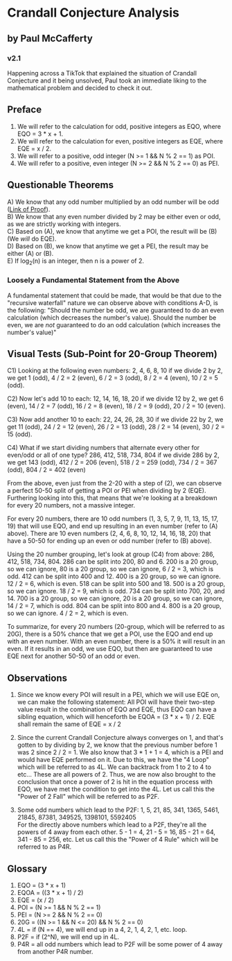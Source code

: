 # Crandall Conjecture Analysis
## by Paul McCafferty
### v2.1
Happening across a TikTok that explained the situation of Crandall Conjecture and it being unsolved,
Paul took an immediate liking to the mathematical problem and decided to check it out.

## Preface
1) We will refer to the calculation for odd, positive integers as EQO, where EQO = 3 * x + 1.
2) We will refer to the calculation for even, positive integers as EQE, where EQE = x / 2.
3) We will refer to a positive, odd integer (N >= 1 && N % 2 == 1) as POI.
4) We will refer to a positive, even integer (N >= 2 && N % 2 == 0) as PEI.

## Questionable Theorems
A) We know that any odd number multiplied by an odd number will be odd ([Link of Proof](https://www.splashlearn.com/math-vocabulary/number-sense/even-and-odd-numbers)).<br />
B) We know that any even number divided by 2 may be either even or odd, as we are strictly working with integers.<br />
C) Based on (A), we know that anytime we get a POI, the result will be (B) (We _will_ do EQE).<br />
D) Based on (B), we know that anytime we get a PEI, the result may be either (A) or (B).<br />
E) If log<sub>2</sub>(n) is an integer, then n is a power of 2.<br />

### Loosely a Fundamental Statement from the Above
A fundamental statement that could be made, that would be that due to the "recursive waterfall" nature we can
observe above with conditions A-D, is the following:
"Should the number be odd, we are guaranteed to do an even calculation (which decreases the number's value).
Should the number be even, we are _not_ guaranteed to do an odd calculation (which increases the number's value)"

## Visual Tests (Sub-Point for 20-Group Theorem)
C1) Looking at the following even numbers:
2, 4, 6, 8, 10
if we divide 2 by 2, we get 1 (odd), 4 / 2 = 2 (even), 6 / 2 = 3 (odd), 8 / 2 = 4 (even), 10 / 2 = 5 (odd).

C2) Now let's add 10 to each:
12, 14, 16, 18, 20
if we divide 12 by 2, we get 6 (even), 14 / 2 = 7 (odd), 16 / 2 = 8 (even), 18 / 2 = 9 (odd), 20 / 2 = 10 (even).

C3) Now add another 10 to each:
22, 24, 26, 28, 30
if we divide 22 by 2, we get 11 (odd), 24 / 2 = 12 (even), 26 / 2 = 13 (odd), 28 / 2 = 14 (even), 30 / 2 = 15 (odd).

C4) What if we start dividing numbers that alternate every other for even/odd or all of one type?
286, 412, 518, 734, 804
if we divide 286 by 2, we get 143 (odd), 412 / 2 = 206 (even), 518 / 2 = 259 (odd), 734 / 2 = 367 (odd), 804 / 2 = 402 (even)

From the above, even just from the 2-20 with a step of (2), we can observe a perfect 50-50 split of getting a POI
or PEI when dividing by 2 (EQE). Furthering looking into this, that means that we're looking at a breakdown for every
20 numbers, not a massive integer.

For every 20 numbers, there are 10 odd numbers (1, 3, 5, 7, 9, 11, 13, 15, 17, 19) that will use EQO, and end up
resulting in an even number (refer to (A) above). There are 10 even numbers (2, 4, 6, 8, 10, 12, 14, 16, 18, 20) that
have a 50-50 for ending up an even or odd number (refer to (B) above).

Using the 20 number grouping, let's look at group (C4) from above: 286, 412, 518, 734, 804.
286 can be split into 200, 80 and 6. 200 is a 20 group, so we can ignore, 80 is a 20 group, so we can ignore, 6 / 2 = 3, which is odd.
412 can be split into 400 and 12. 400 is a 20 group, so we can ignore. 12 / 2 = 6, which is even.
518 can be split into 500 and 18. 500 is a 20 group, so we can ignore. 18 / 2 = 9, which is odd.
734 can be split into 700, 20, and 14. 700 is a 20 group, so we can ignore, 20 is a 20 group, so we can ignore, 14 / 2 = 7, which is odd.
804 can be split into 800 and 4. 800 is a 20 group, so we can ignore. 4 / 2 = 2, which is even.

To summarize, for every 20 numbers (20-group, which will be referred to as 20G), there is a 50% chance that we get
a POI, use the EQO and end up with an even number. With an even number, there is a 50% it will result in an even.
If it results in an odd, we use EQO, but then are guaranteed to use EQE next for another 50-50 of an odd or even.

## Observations
1) Since we know every POI will result in a PEI, which we will use EQE on, we can make the following statement:
All POI will have their two-step value result in the combination of EQO and EQE, thus EQO can have a sibling equation,
which will henceforth be EQOA = (3 * x + 1) / 2. EQE shall remain the same of EQE = x / 2

2) Since the current Crandall Conjecture always converges on 1, and that's gotten to by dividing by 2, we know
that the previous number before 1 was 2 since 2 / 2 = 1. We also know that 3 * 1 + 1 = 4, which is a PEI and would have
EQE performed on it. Due to this, we have the "4 Loop" which will be referred to as 4L. We can backtrack from
1 to 2 to 4 to etc... These are all powers of 2. Thus, we are now also brought to the conclusion that once a power
of 2 is hit in the equation process with EQO, we have met the condition to get into the 4L.
Let us call this the "Power of 2 Fall" which will be referred to as P2F.

3) Some odd numbers which lead to the P2F: 1, 5, 21, 85, 341, 1365, 5461, 21845, 87381, 349525, 1398101, 5592405<br />
For the directly above numbers which lead to a P2F, they're all the powers of 4 away from each other.
5 - 1 = 4, 21 - 5 = 16, 85 - 21 = 64, 341 - 85 = 256, etc.
Let us call this the "Power of 4 Rule" which will be referred to as P4R.

## Glossary
1) EQO = (3 * x + 1)
2) EQOA = ((3 * x + 1) / 2)
3) EQE = (x / 2)
4) POI = (N >= 1 && N % 2 == 1)
5) PEI = (N >= 2 && N % 2 == 0)
6) 20G = ((N >= 1 && N <= 20) && N % 2 == 0)
7) 4L = if (N == 4), we will end up in a 4, 2, 1, 4, 2, 1, etc. loop.
8) P2F = if (2^N), we will end up in 4L.
9) P4R = all odd numbers which lead to P2F will be some power of 4 away from another P4R number.